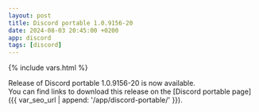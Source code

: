 ```yaml
---
layout: post
title: Discord portable 1.0.9156-20
date: 2024-08-03 20:45:00 +0200
app: discord
tags: [discord]
---
```

{% include vars.html %}

Release of Discord portable 1.0.9156-20 is now available.<br />
You can find links to download this release on the [Discord portable page]({{ var_seo_url | append: '/app/discord-portable/' }}).
